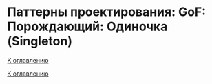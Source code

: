 # Паттерны проектирования: GoF: Порождающий: Одиночка (Singleton)

<!--
https://refactoring.guru/ru/design-patterns/catalog
-->

[К оглавлению](../../../README.md)



[К оглавлению](../../../README.md)
